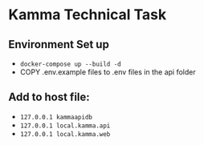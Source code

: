 # Kamma Technical Task

## Environment Set up
* `docker-compose up --build -d`
* COPY .env.example files to .env files in the api folder

## Add to host file:
* `127.0.0.1 kammaapidb`
* `127.0.0.1 local.kamma.api`
* `127.0.0.1 local.kamma.web`